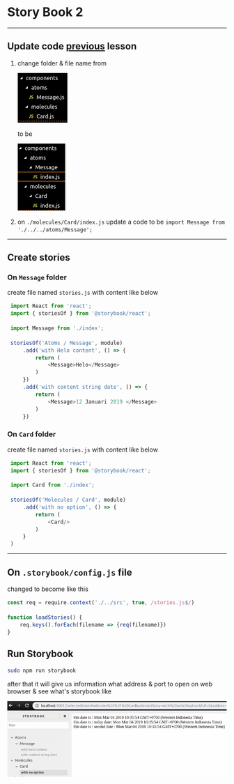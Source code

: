 # Story Book 2

---

## Update code [previous](./../react-props-state-1/README.md) lesson

1. change folder & file name from

    ![](./assets/before.png)

    to be

    ![](./assets/after.png)

2. on `./molecules/Card/index.js` update a code to be `import Message from './../../atoms/Message';`

---

## Create stories

### On `Message` folder 

create file named `stories.js` with content like below
   ```js
    import React from 'react';
    import { storiesOf } from '@storybook/react';

    import Message from './index';

    storiesOf('Atoms / Message', module)
        .add('with Helo content', () => {
            return (
                <Message>Helo</Message>
            )
        })
        .add('with content string date', () => {
            return (
                <Message>12 Januari 2019 </Message>
            )
        })
   ```

### On `Card` folder

create file named `stories.js` with content like below
   ```js
    import React from 'react';
    import { storiesOf } from '@storybook/react';

    import Card from './index';

    storiesOf('Molecules / Card', module)
        .add('with no option', () => {
            return (
                <Card/>
            )
        }
    )
   ```

---

## On `.storybook/config.js` file

changed to become like this
```js
const req = require.context('./../src', true, /stories.js$/)

function loadStories() {
    req.keys().forEach(filename => {req(filename)})
}
```

## Run Storybook

```sh
sudo npm run storybook
```

after that it will give us information what address & port to open on web browser & see what's storybook like

![](./assets/storybook.png)
